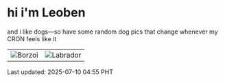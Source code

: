 # hi i'm Leoben

and i like dogs—so have some random dog pics that change whenever my CRON feels like it

|  |  |
|--------|----------|
| ![Borzoi](https://random-dog-vercel.vercel.app/api/random-borzoi?v=1752094538) | ![Labrador](https://random-dog-vercel.vercel.app/api/random-labrador?v=1752094538) |

Last updated: 2025-07-10 04:55 PHT
